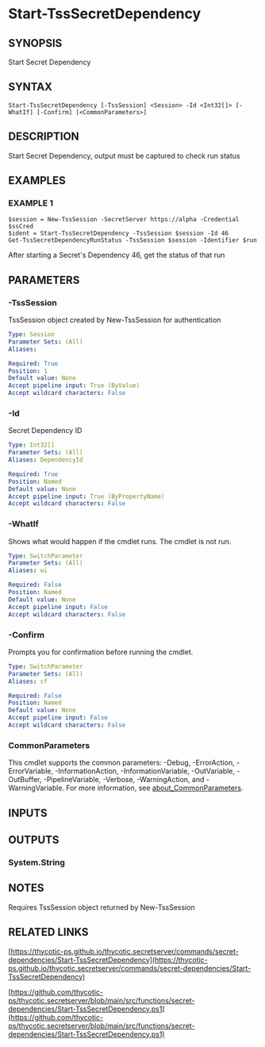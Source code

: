 # Start-TssSecretDependency

## SYNOPSIS
Start Secret Dependency

## SYNTAX

```
Start-TssSecretDependency [-TssSession] <Session> -Id <Int32[]> [-WhatIf] [-Confirm] [<CommonParameters>]
```

## DESCRIPTION
Start Secret Dependency, output must be captured to check run status

## EXAMPLES

### EXAMPLE 1
```
$session = New-TssSession -SecretServer https://alpha -Credential $ssCred
$ident = Start-TssSecretDependency -TssSession $session -Id 46
Get-TssSecretDependencyRunStatus -TssSession $session -Identifier $run
```

After starting a Secret's Dependency 46, get the status of that run

## PARAMETERS

### -TssSession
TssSession object created by New-TssSession for authentication

```yaml
Type: Session
Parameter Sets: (All)
Aliases:

Required: True
Position: 1
Default value: None
Accept pipeline input: True (ByValue)
Accept wildcard characters: False
```

### -Id
Secret Dependency ID

```yaml
Type: Int32[]
Parameter Sets: (All)
Aliases: DependencyId

Required: True
Position: Named
Default value: None
Accept pipeline input: True (ByPropertyName)
Accept wildcard characters: False
```

### -WhatIf
Shows what would happen if the cmdlet runs.
The cmdlet is not run.

```yaml
Type: SwitchParameter
Parameter Sets: (All)
Aliases: wi

Required: False
Position: Named
Default value: None
Accept pipeline input: False
Accept wildcard characters: False
```

### -Confirm
Prompts you for confirmation before running the cmdlet.

```yaml
Type: SwitchParameter
Parameter Sets: (All)
Aliases: cf

Required: False
Position: Named
Default value: None
Accept pipeline input: False
Accept wildcard characters: False
```

### CommonParameters
This cmdlet supports the common parameters: -Debug, -ErrorAction, -ErrorVariable, -InformationAction, -InformationVariable, -OutVariable, -OutBuffer, -PipelineVariable, -Verbose, -WarningAction, and -WarningVariable. For more information, see [about_CommonParameters](http://go.microsoft.com/fwlink/?LinkID=113216).

## INPUTS

## OUTPUTS

### System.String
## NOTES
Requires TssSession object returned by New-TssSession

## RELATED LINKS

[https://thycotic-ps.github.io/thycotic.secretserver/commands/secret-dependencies/Start-TssSecretDependency](https://thycotic-ps.github.io/thycotic.secretserver/commands/secret-dependencies/Start-TssSecretDependency)

[https://github.com/thycotic-ps/thycotic.secretserver/blob/main/src/functions/secret-dependencies/Start-TssSecretDependency.ps1](https://github.com/thycotic-ps/thycotic.secretserver/blob/main/src/functions/secret-dependencies/Start-TssSecretDependency.ps1)

